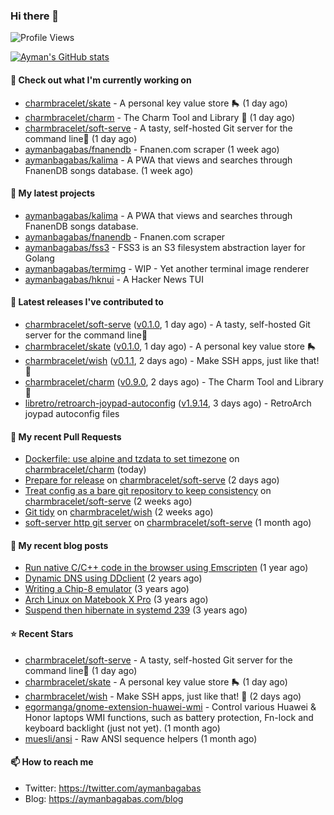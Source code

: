 ### Hi there 👋

![Profile Views](https://komarev.com/ghpvc/?username=aymanbagabas&label=PROFILE+VIEWS)

[![Ayman's GitHub stats](https://github-readme-stats.vercel.app/api?username=aymanbagabas&count_private=true&show_icons=true)](https://github.com/anuraghazra/github-readme-stats)

#### 👷 Check out what I'm currently working on

- [charmbracelet/skate](https://github.com/charmbracelet/skate) - A personal key value store 🛼 (1 day ago)
- [charmbracelet/charm](https://github.com/charmbracelet/charm) - The Charm Tool and Library 🌟 (1 day ago)
- [charmbracelet/soft-serve](https://github.com/charmbracelet/soft-serve) - A tasty, self-hosted Git server for the command line🍦 (1 day ago)
- [aymanbagabas/fnanendb](https://github.com/aymanbagabas/fnanendb) - Fnanen.com scraper (1 week ago)
- [aymanbagabas/kalima](https://github.com/aymanbagabas/kalima) - A PWA that views and searches through FnanenDB songs database. (1 week ago)

#### 🌱 My latest projects

- [aymanbagabas/kalima](https://github.com/aymanbagabas/kalima) - A PWA that views and searches through FnanenDB songs database.
- [aymanbagabas/fnanendb](https://github.com/aymanbagabas/fnanendb) - Fnanen.com scraper
- [aymanbagabas/fss3](https://github.com/aymanbagabas/fss3) - FSS3 is an S3 filesystem abstraction layer for Golang
- [aymanbagabas/termimg](https://github.com/aymanbagabas/termimg) - WIP - Yet another terminal image renderer
- [aymanbagabas/hknui](https://github.com/aymanbagabas/hknui) - A Hacker News TUI

#### 🔭 Latest releases I've contributed to

- [charmbracelet/soft-serve](https://github.com/charmbracelet/soft-serve) ([v0.1.0](https://github.com/charmbracelet/soft-serve/releases/tag/v0.1.0), 1 day ago) - A tasty, self-hosted Git server for the command line🍦
- [charmbracelet/skate](https://github.com/charmbracelet/skate) ([v0.1.0](https://github.com/charmbracelet/skate/releases/tag/v0.1.0), 1 day ago) - A personal key value store 🛼
- [charmbracelet/wish](https://github.com/charmbracelet/wish) ([v0.1.1](https://github.com/charmbracelet/wish/releases/tag/v0.1.1), 2 days ago) - Make SSH apps, just like that! 💫
- [charmbracelet/charm](https://github.com/charmbracelet/charm) ([v0.9.0](https://github.com/charmbracelet/charm/releases/tag/v0.9.0), 2 days ago) - The Charm Tool and Library 🌟
- [libretro/retroarch-joypad-autoconfig](https://github.com/libretro/retroarch-joypad-autoconfig) ([v1.9.14](https://github.com/libretro/retroarch-joypad-autoconfig/releases/tag/v1.9.14), 3 days ago) - RetroArch joypad autoconfig files

#### 🔨 My recent Pull Requests

- [Dockerfile: use alpine and tzdata to set timezone](https://github.com/charmbracelet/charm/pull/30) on [charmbracelet/charm](https://github.com/charmbracelet/charm) (today)
- [Prepare for release](https://github.com/charmbracelet/soft-serve/pull/23) on [charmbracelet/soft-serve](https://github.com/charmbracelet/soft-serve) (2 days ago)
- [Treat config as a bare git repository to keep consistency](https://github.com/charmbracelet/soft-serve/pull/21) on [charmbracelet/soft-serve](https://github.com/charmbracelet/soft-serve) (2 weeks ago)
- [Git tidy](https://github.com/charmbracelet/wish/pull/13) on [charmbracelet/wish](https://github.com/charmbracelet/wish) (2 weeks ago)
- [soft-server http git server](https://github.com/charmbracelet/soft-serve/pull/19) on [charmbracelet/soft-serve](https://github.com/charmbracelet/soft-serve) (1 month ago)

#### 📜 My recent blog posts

- [Run native C/C&#43;&#43; code in the browser using Emscripten](https://aymanbagabas.com/blog/2020/11/18/run-native-c-c&#43;&#43;-code-in-the-browser-using-emscripten.html) (1 year ago)
- [Dynamic DNS using DDclient](https://aymanbagabas.com/blog/2019/02/16/dynamic-dns-using-ddclient.html) (2 years ago)
- [Writing a Chip-8 emulator](https://aymanbagabas.com/blog/2018/09/17/chip-8-emulator.html) (3 years ago)
- [Arch Linux on Matebook X Pro](https://aymanbagabas.com/blog/2018/07/23/archlinux-on-matebook-x-pro.html) (3 years ago)
- [Suspend then hibernate in systemd 239](https://aymanbagabas.com/blog/2018/07/18/suspend-then-hibernate.html) (3 years ago)

#### ⭐ Recent Stars

- [charmbracelet/soft-serve](https://github.com/charmbracelet/soft-serve) - A tasty, self-hosted Git server for the command line🍦 (1 day ago)
- [charmbracelet/skate](https://github.com/charmbracelet/skate) - A personal key value store 🛼 (1 day ago)
- [charmbracelet/wish](https://github.com/charmbracelet/wish) - Make SSH apps, just like that! 💫 (2 days ago)
- [egormanga/gnome-extension-huawei-wmi](https://github.com/egormanga/gnome-extension-huawei-wmi) - Control various Huawei &amp; Honor laptops WMI functions, such as battery protection, Fn-lock and keyboard backlight (just not yet). (1 month ago)
- [muesli/ansi](https://github.com/muesli/ansi) - Raw ANSI sequence helpers (1 month ago)

#### 📫 How to reach me

- Twitter: https://twitter.com/aymanbagabas
- Blog: https://aymanbagabas.com/blog
